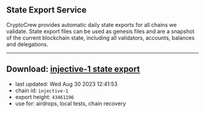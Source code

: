 ## State Export Service
CryptoCrew provides automatic daily state exports for all chains we validate. State export files can be used as genesis files and are a snapshot of the current blockchain state, including all validators, accounts, balances and delegations.

---
**Download: [injective-1 state export](https://dl.ccvalidators.com/SERVICE/injective/injective-1_export_43461196.json)**
---

- last updated: Wed Aug 30 2023 12:41:53
- chain id: `injective-1`
- export height: `43461196`
- use for: airdrops, local tests, chain recovery
